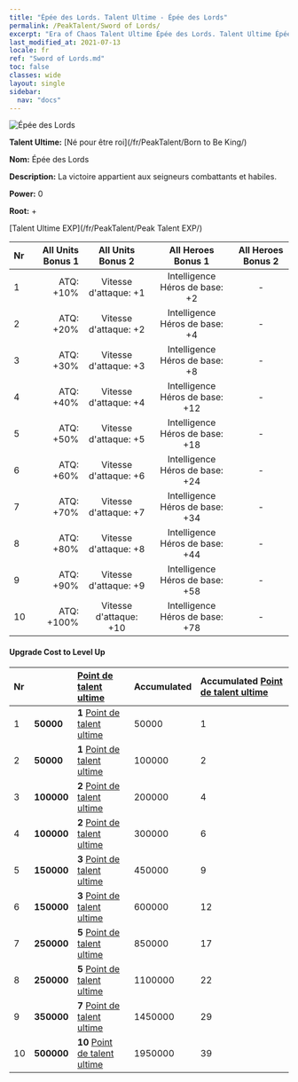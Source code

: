 ```yaml
---
title: "Épée des Lords. Talent Ultime - Épée des Lords"
permalink: /PeakTalent/Sword of Lords/
excerpt: "Era of Chaos Talent Ultime Épée des Lords. Talent Ultime Épée des Lords. Épée des Lords"
last_modified_at: 2021-07-13
locale: fr
ref: "Sword of Lords.md"
toc: false
classes: wide
layout: single
sidebar:
  nav: "docs"
---
```


  ![Épée des Lords](/images/pt/talent_4301.png)

  **Talent Ultime:** [Né pour être roi](/fr/PeakTalent/Born to Be King/)

  **Nom:** Épée des Lords

  **Description:** La victoire appartient aux seigneurs combattants et habiles.

  **Power:** 0

  **Root:** +

  [Talent Ultime EXP](/fr/PeakTalent/Peak Talent EXP/)

  | Nr | All Units Bonus 1 | All Units Bonus 2 | All Heroes Bonus 1 | All Heroes Bonus 2 |
  |:---|--------------:|:-------------:|:-------------:|:-------------:|
  | 1 | ATQ: +10% | Vitesse d'attaque: +1 | Intelligence Héros de base: +2 | - |
  | 2 | ATQ: +20% | Vitesse d'attaque: +2 | Intelligence Héros de base: +4 | - |
  | 3 | ATQ: +30% | Vitesse d'attaque: +3 | Intelligence Héros de base: +8 | - |
  | 4 | ATQ: +40% | Vitesse d'attaque: +4 | Intelligence Héros de base: +12 | - |
  | 5 | ATQ: +50% | Vitesse d'attaque: +5 | Intelligence Héros de base: +18 | - |
  | 6 | ATQ: +60% | Vitesse d'attaque: +6 | Intelligence Héros de base: +24 | - |
  | 7 | ATQ: +70% | Vitesse d'attaque: +7 | Intelligence Héros de base: +34 | - |
  | 8 | ATQ: +80% | Vitesse d'attaque: +8 | Intelligence Héros de base: +44 | - |
  | 9 | ATQ: +90% | Vitesse d'attaque: +9 | Intelligence Héros de base: +58 | - |
  | 10 | ATQ: +100% | Vitesse d'attaque: +10 | Intelligence Héros de base: +78 | - |


#### Upgrade Cost to Level Up

  | Nr | <i class="fas fa-coins"/> | [Point de talent ultime](/ItemsFR/con_934/) | Accumulated <i class="fas fa-coins"/> | Accumulated [Point de talent ultime](/ItemsFR/con_934/) |
  |:---|:--------------|:-------------|:-------------|:-------------|
  | 1 | **50000** | **1** [Point de talent ultime](/ItemsFR/con_934/) | 50000 | 1 |
  | 2 | **50000** | **1** [Point de talent ultime](/ItemsFR/con_934/) | 100000 | 2 |
  | 3 | **100000** | **2** [Point de talent ultime](/ItemsFR/con_934/) | 200000 | 4 |
  | 4 | **100000** | **2** [Point de talent ultime](/ItemsFR/con_934/) | 300000 | 6 |
  | 5 | **150000** | **3** [Point de talent ultime](/ItemsFR/con_934/) | 450000 | 9 |
  | 6 | **150000** | **3** [Point de talent ultime](/ItemsFR/con_934/) | 600000 | 12 |
  | 7 | **250000** | **5** [Point de talent ultime](/ItemsFR/con_934/) | 850000 | 17 |
  | 8 | **250000** | **5** [Point de talent ultime](/ItemsFR/con_934/) | 1100000 | 22 |
  | 9 | **350000** | **7** [Point de talent ultime](/ItemsFR/con_934/) | 1450000 | 29 |
  | 10 | **500000** | **10** [Point de talent ultime](/ItemsFR/con_934/) | 1950000 | 39 |
